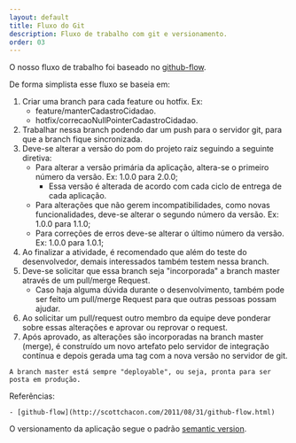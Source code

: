 ```yaml
---
layout: default
title: Fluxo do Git
description: Fluxo de trabalho com git e versionamento. 
order: 03
---
```



O nosso fluxo de trabalho foi baseado no [github-flow](https://guides.github.com/introduction/flow/).

  De forma simplista esse fluxo se baseia em:

  1. Criar uma branch para cada feature ou hotfix.
    Ex:
      - feature/manterCadastroCidadao.
      - hotfix/correcaoNullPointerCadastroCidadao.
  2. Trabalhar nessa branch podendo dar um push para o servidor git, para que a branch fique sincronizada.
  3. Deve-se alterar a versão do pom do projeto raiz seguindo a seguinte diretiva:
     - Para alterar a versão primária da aplicação, altera-se o primeiro número da versão. Ex: 1.0.0 para 2.0.0;
       - Essa versão é alterada de acordo com cada ciclo de entrega de cada aplicação.
     - Para alterações que não gerem incompatibilidades, como novas funcionalidades, deve-se alterar o segundo número da versão. Ex: 1.0.0 para 1.1.0;
     - Para correções de erros deve-se alterar o último número da versão. Ex: 1.0.0 para 1.0.1;
  4. Ao finalizar a atividade, é recomendado que além do teste do desenvolvedor, demais interessados também testem nessa branch.
  5. Deve-se solicitar que essa branch seja "incorporada" a branch master através de um pull/merge Request.
     - Caso haja alguma dúvida durante o desenvolvimento, também pode ser feito um pull/merge Request para que outras pessoas possam ajudar.
  6. Ao solicitar um pull/request outro membro da equipe deve ponderar sobre essas alterações e aprovar ou reprovar o request.
  7. Após aprovado, as alterações são incorporadas na branch master (merge), é construído um novo artefato pelo servidor de integração contínua e depois gerada uma tag com a nova versão no servidor de git.


  ```A branch master está sempre "deployable", ou seja, pronta para ser posta em produção.```

  Referências: 

    - [github-flow](http://scottchacon.com/2011/08/31/github-flow.html)

  O versionamento da aplicação segue o padrão [semantic version](http://semver.org/).